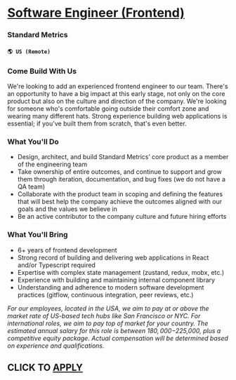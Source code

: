 # [Software Engineer (Frontend)](https://www.remotewlb.com/apply/software-engineer-frontend-108514)  
### Standard Metrics  
#### `🌎 US (Remote)`  

### Come Build With Us

We're looking to add an experienced frontend engineer to our team. There's an opportunity to have a big impact at this early stage, not only on the core product but also on the culture and direction of the company. We're looking for someone who's comfortable going outside their comfort zone and wearing many different hats. Strong experience building web applications is essential; if you've built them from scratch, that's even better.

### What You'll Do

  * Design, architect, and build Standard Metrics’ core product as a member of the engineering team
  * Take ownership of entire outcomes, and continue to support and grow them through iteration, documentation, and bug fixes (we do not have a QA team)
  * Collaborate with the product team in scoping and defining the features that will best help the company achieve the outcomes aligned with our goals and the values we believe in
  * Be an active contributor to the company culture and future hiring efforts

### What You'll Bring

  * 6+ years of frontend development
  * Strong record of building and delivering web applications in React and/or Typescript required
  * Expertise with complex state management (zustand, redux, mobx, etc.)
  * Experience with building and maintaining internal component library
  * Understanding and adherence to modern software development practices (gitflow, continuous integration, peer reviews, etc.)

_For our employees, located in the USA, we aim to pay at or above the market rate of US-based tech hubs like San Francisco or NYC. For international roles, we aim to pay top of market for your country. The estimated annual salary for this role is between $180,000-$225,000, plus a competitive equity package. Actual compensation will be determined based on experience and qualifications._

  
## CLICK TO [APPLY](https://www.remotewlb.com/apply/software-engineer-frontend-108514)

